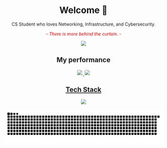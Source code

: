 <div align="center">



  # Welcome 👋

  CS Student who loves Networking, Infrastructure, and Cybersecurity.


  <span style="color:red;">*- There is more behind the curtain. -*</span>

  <div>
    <img src="https://visitor-badge.laobi.icu/badge?page_id=danrynr.danrynr">
  </div>

  ## My performance

  <div style="display:flex;justify-content:center;">
    <a href="https://github.com/danrynr" target="_blank">
    <img style="margin:2px;" height="180em" src="https://github-readme-stats-sigma-tawny-42.vercel.app/api?username=danrynr&show_icons=true&theme=tokyonight&count_private=true">
    <img style="margin:2px;" height="180em" src="https://github-readme-stats-sigma-tawny-42.vercel.app/api/top-langs?username=danrynr&layout=compact&langs_count=8&theme=tokyonight">
  </div>

  ## Tech Stack

  <p align="center">
    <a href="https://skillicons.dev">
      <img src="https://skillicons.dev/icons?i=py,java,js,github,git,bash,linux,aws,gcp,docker,k8s,jenkins,regex,vim,md,idea,vscode,figma,githubactions,yarn&perline=12&theme=dark">
    </a>
  </p>


  <picture>
    <source media="(prefers-color-scheme: dark)" srcset="https://raw.githubusercontent.com/danrynr/danrynr/output/github-contribution-grid-snake-dark.svg">
    <source media="(prefers-color-scheme: light)" srcset="https://raw.githubusercontent.com/danrynr/danrynr/output/github-contribution-grid-snake.svg">
    <img alt="github-snake" src="https://raw.githubusercontent.com/danrynr/danrynr/output/github-contribution-grid-snake.svg">
  </picture>
</div>
